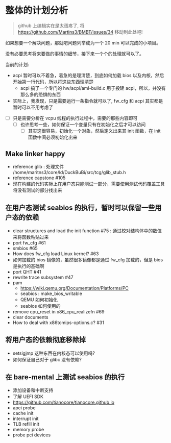 # 整体的计划分析
> github 上编辑实在是太蛋疼了, 将 https://github.com/Martins3/BMBT/issues/34 移动到此处吧!

如果想要一个解决问题，那就吧问题列举成为一个 20 min 可以完成的小项目。

没有必要思考将来要做的事情的细节，接下来一个个的处理就可以了。

当前的计划:

- acpi 暂时可以不着急，着急的是理清楚，到底如何加载 bios 以及内核，然后开始第一行代码，所以将这些东西理清楚
    - acpi 搞了一个专门的 hw/acpi/aml-build.c 用于投建 acpi，所以，并没有那么多的恐惧的东西
- 实际上，我发现，只是需要运行一条指令就可以了, fw_cfg 和 acpi 其实都是暂时可以不用考虑了

- [ ] 只是需要分析在 vcpu 线程的执行过程中，需要的那些内容即可
  - [ ] 也许思考一些，如何保证一个变量只有在初始化之后才可以访问
    - [ ] 其实这很容易，初始化一个对象，然后定义出来其 init 函数，在 init 函数中间必须初始化出来

## Make linker happy
- reference glib : 处理文件 /home/maritns3/core/ld/DuckBuBi/src/tcg/glib_stub.h
- reference capstone #105
- 现在构建的代码实际上在用户态只能测试一部分，需要使用测试代码覆盖工具将没有测试的部分找出来

## 在用户态测试 seabios 的执行，暂时可以保留一些用户态的依赖
- clear structures and load the init function #75 : 通过校对结构体中的数值来将函数粘贴过来
- port fw_cfg #61
- smbios #65
- How does fw_cfg load Linux kernel? #63
- 如何加载的 bios 镜像的，虽然很多镜像都是通过 fw_cfg 加载的，但是 bios 是执行的基础啊
- port QHT #41
- rewrite trace subsystem #47
- pam
    - https://wiki.qemu.org/Documentation/Platforms/PC
    - seabios : make_bios_writable
    - QEMU 如何初始化
    - seabios 如何使用的
- remove cpu_reset in x86_cpu_realizefn #69
- clear documents
- How to deal with x86tomips-options.c? #31

## 将用户态的依赖彻底移除掉
- setsigjmp 这种东西在内核态可以使用吗?
- 如何保证自己对于 glibc 没有依赖?

## 在 bare-mental 上测试 seabios 的执行
- 添加设备和中断支持
- 了解 UEFI SDK
- https://github.com/tianocore/tianocore.github.io
- apci probe
- cache init
- interrupt init
- TLB refill init
- memory probe
- probe pci devices
